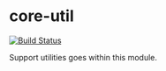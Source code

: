 # core-util

[![Build Status](http://ci.wso2telco.com/job/core-util/badge/icon)](http://ci.wso2telco.com/job/core-util/)

Support utilities goes within this module. 
